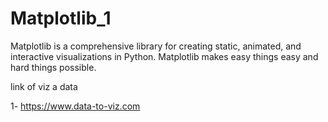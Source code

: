 # Matplotlib_1

Matplotlib is a comprehensive library for creating static, animated, and interactive visualizations in Python. Matplotlib makes easy things easy and hard things possible.




link of viz a data 

1- https://www.data-to-viz.com
